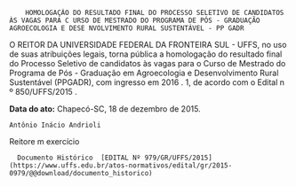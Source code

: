         HOMOLOGAÇÃO DO RESULTADO FINAL DO PROCESSO SELETIVO DE CANDIDATOS ÀS VAGAS PARA C URSO DE MESTRADO DO PROGRAMA DE PÓS - GRADUAÇÃO AGROECOLOGIA E DESE NVOLVIMENTO RURAL SUSTENTÁVEL - PP GADR  

O REITOR DA UNIVERSIDADE FEDERAL DA FRONTEIRA SUL - UFFS, no uso de suas atribuições legais, torna pública a homologação do resultado final do Processo Seletivo de candidatos às vagas para o Curso de Mestrado do Programa de Pós - Graduação em Agroecologia e Desenvolvimento Rural Sustentável (PPGADR), com ingresso em 2016 . 1, de acordo com o Edital n º 850/UFFS/2015 .

   **Data do ato:** Chapecó-SC, 18 de dezembro de 2015.   
 

    Antônio Inácio Andrioli   
 Reitore m exercício 

      Documento Histórico  [EDITAL Nº 979/GR/UFFS/2015](https://www.uffs.edu.br/atos-normativos/edital/gr/2015-0979/@@download/documento_historico)     
      